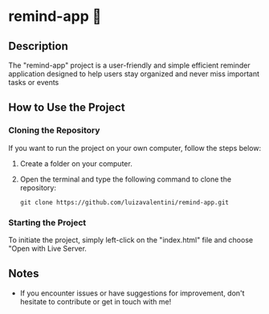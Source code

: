 # remind-app 📘

## Description
The "remind-app" project is a user-friendly and simple efficient reminder application designed to help users stay organized and never miss important tasks or events

## How to Use the Project

### Cloning the Repository
If you want to run the project on your own computer, follow the steps below:

1. Create a folder on your computer.
2. Open the terminal and type the following command to clone the repository:

    ```
   git clone https://github.com/luizavalentini/remind-app.git
   ```

### Starting the Project
To initiate the project, simply left-click on the "index.html" file and choose "Open with Live Server.


## Notes
- If you encounter issues or have suggestions for improvement, don't hesitate to contribute or get in touch with me!
